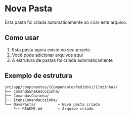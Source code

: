 # Nova Pasta

Esta pasta foi criada automaticamente ao criar este arquivo.

## Como usar

1. Esta pasta agora existe no seu projeto
2. Você pode adicionar arquivos aqui
3. A estrutura de pastas foi criada automaticamente

## Exemplo de estrutura

```
src/app/componentes/(ComponentesPedidos)/(Cozinha)/
├── ComandaShakesCozinha/
├── ComandasCozinha/
├── ItensComandaCozinha/
└── NovaPasta/          ← Nova pasta criada
    └── README.md       ← Arquivo criado
```

